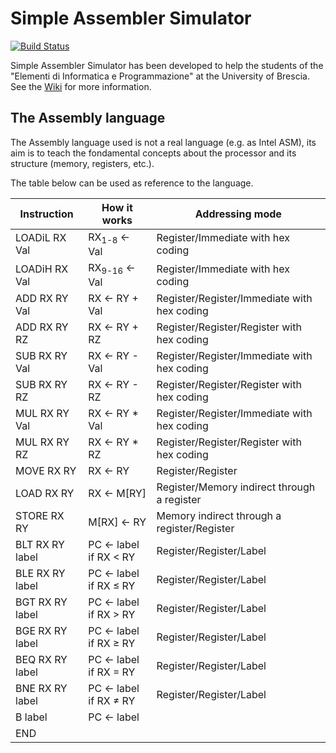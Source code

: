 # Simple Assembler Simulator
[![Build Status](https://travis-ci.org/alessandro-bugatti/simple_assembler_simulator.svg?branch=master)](https://travis-ci.org/alessandro-bugatti/simple_assembler_simulator)

Simple Assembler Simulator has been developed to help the students of the "Elementi di Informatica e Programmazione" at the University of Brescia. See the [Wiki](https://github.com/alessandro-bugatti/simple_assembler_simulator/wiki) for more information.

## The Assembly language

The Assembly language used is not a real language (e.g. as Intel ASM), its aim is to teach the fondamental concepts about the processor and its structure (memory, registers, etc.).

The table below can be used as reference to the language.

Instruction|How it works|Addressing mode
---|---|---|
LOADiL RX Val|RX<sub>1-8</sub> &#8592; Val|Register/Immediate with hex coding
LOADiH RX Val|RX<sub>9-16</sub> &#8592; Val|Register/Immediate with hex coding
ADD RX RY Val|RX &#8592; RY + Val|Register/Register/Immediate with hex coding
ADD RX RY RZ|RX &#8592; RY + RZ|Register/Register/Register with hex coding
SUB RX RY Val|RX &#8592; RY - Val|Register/Register/Immediate with hex coding
SUB RX RY RZ|RX &#8592; RY - RZ|Register/Register/Register with hex coding
MUL RX RY Val|RX &#8592; RY * Val|Register/Register/Immediate with hex coding
MUL RX RY RZ|RX &#8592; RY * RZ|Register/Register/Register with hex coding
MOVE RX RY|RX &#8592; RY|Register/Register
LOAD RX RY|RX &#8592; M[RY]|Register/Memory indirect through a register
STORE RX RY|M[RX] &#8592; RY|Memory indirect through a register/Register
BLT RX RY label|PC &#8592; label if RX < RY|Register/Register/Label
BLE RX RY label|PC &#8592; label if RX &le; RY|Register/Register/Label
BGT RX RY label|PC &#8592; label if RX > RY|Register/Register/Label
BGE RX RY label|PC &#8592; label if RX &ge; RY|Register/Register/Label
BEQ RX RY label|PC &#8592; label if RX = RY|Register/Register/Label
BNE RX RY label|PC &#8592; label if RX &ne; RY|Register/Register/Label
B label|PC &#8592; label |
END||
